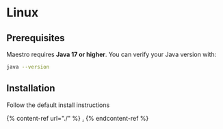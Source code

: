 # Linux

## Prerequisites

Maestro requires **Java 17 or higher**. You can verify your Java version with:

```bash
java --version
```

## Installation

Follow the default install instructions

{% content-ref url="./" %}
[.](./)
{% endcontent-ref %}
